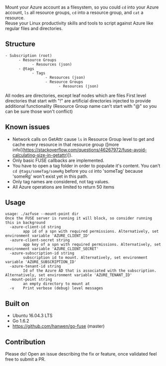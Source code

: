 Mount your Azure account as a filesystem, so you could `cd` into your Azure account, `ls` all resource groups, `cd` into a resource group, and `cat` a resource.  
Reuse your Linux productivity skills and tools to script against Azure like regular files and directories.

## Structure

```
- Subscription (root)
      - Resource Groups
            - Resources (json)
      - @tags
            - Tags
                  - Resources (json)
                  - Resource Groups
                        - Resources (json)
```

All nodes are directories, except leaf nodes which are files
First level directories that start with "!" are artificial directories injected to provide additional functionality (Resource Group name can't start with "@" so you can be sure those won't conflict)


## Known issues
- Network calls on GetAttr cause `ls` in Resource Group level to get and cache every resource in that resource group ([more info[(https://stackoverflow.com/questions/46267972/fuse-avoid-calculating-size-in-getattr)]).
- Only basic FUSE callbacks are implemented.
- You have to open a tag folder in order to populate it's content. You can't `cd @tags/someTag/someRg` before you `cd` into 'someTag' because 'someRg' won't exist yet in this path.
- Only tag names are considered, not tag values.
- All Azure operations are limited to return 50 items

## Usage

```
usage: ./azfuse --mount-point dir
Once the FUSE server is running it will block, so consider running this in background
  -azure-client-id string
        app id of a spn with required permissions. Alternatively, set environment variable 'AZURE_CLIENT_ID'
  -azure-client-secret string
        app key of a spn with required permissions. Alternatively, set environment variable 'AZURE_CLIENT_SECRET'
  -azure-subscription-id string
        subscription id to mount. Alternatively, set environment variable 'AZURE_SUBSCRIPTION_ID'
  -azure-tenant-id string
        Id of the Azure AD that is associated with the subscription. Alternatively, set environment variable 'AZURE_TENANT_ID'
  -mount-point string
        an empty directory to mount at
  -v    Print verbose (debug) level messages
```

## Built on

- Ubuntu 16.04.3 LTS
- Go 1.6.2
- https://github.com/hanwen/go-fuse (master)

## Contribution

Please do! Open an issue describing the fix or feature, once validated feel free to submit a PR.